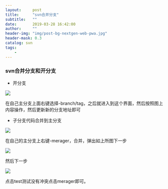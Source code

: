 ```yaml
---
layout:     post
title:      "svn合并分支"
subtitle:   ""
date:       2019-03-28 16:42:00
author:     ""
header-img: "img/post-bg-nextgen-web-pwa.jpg"
header-mask: 0.3
catalog: svn
tags:
    -
---
```


### svn合并分支和开分支

- 开分支

![](https://ws1.sinaimg.cn/large/9f723435ly1g1imvldh6hj20ex0gb0t9.jpg)

在自己主分支上面右键选择-branch/tag，之后就进入到这个界面，然后按照图上内容操作，然后更新新的分支地址即可


- 子分支代码合并到主分支

![](https://ws1.sinaimg.cn/large/9f723435ly1g1imxn69j0j20gd0g7t90.jpg)

在自己的主分支上右键-merager，合并，弹出如上所图下一步

![](https://ws1.sinaimg.cn/large/9f723435ly1g1imzjvv4qj20gf0fzq3j.jpg)

然后下一步

![](https://ws1.sinaimg.cn/large/9f723435ly1g1in0j7rgdj20g90g2mxi.jpg)

点击test测试没有冲突点击merager即可。
